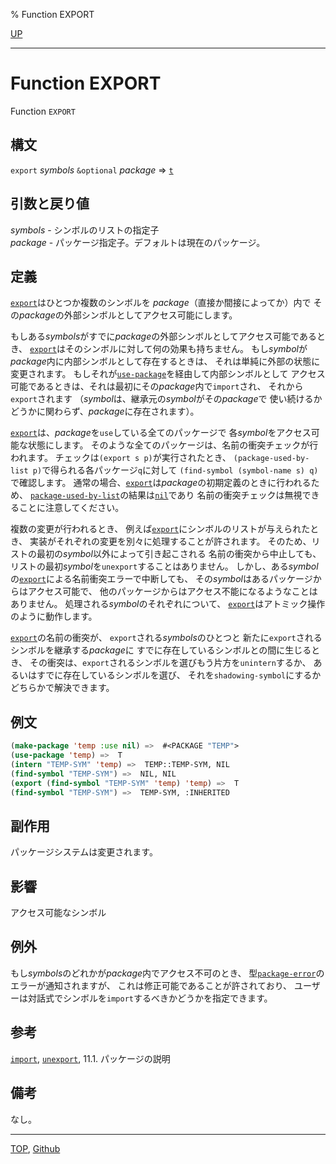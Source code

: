 % Function EXPORT

[UP](11.2.html)  

---

# Function **EXPORT**


Function `EXPORT`


## 構文

`export` *symbols* `&optional` *package* => [`t`](5.3.t-variable.html)


## 引数と戻り値

*symbols* - シンボルのリストの指定子  
*package* - パッケージ指定子。デフォルトは現在のパッケージ。


## 定義

[`export`](11.2.export.html)はひとつか複数のシンボルを
*package*（直接か間接によってか）内で
その*package*の外部シンボルとしてアクセス可能にします。

もしある*symbols*がすでに*package*の外部シンボルとしてアクセス可能であるとき、
[`export`](11.2.export.html)はそのシンボルに対して何の効果も持ちません。
もし*symbol*が*package*内に内部シンボルとして存在するときは、
それは単純に外部の状態に変更されます。
もしそれが[`use-package`](11.2.use-package.html)を経由して内部シンボルとして
アクセス可能であるときは、それは最初にその*package*内で`import`され、
それから`export`されます
（*symbol*は、継承元の*symbol*がその*package*で
使い続けるかどうかに関わらず、*package*に存在されます）。

[`export`](11.2.export.html)は、*package*を`use`している全てのパッケージで
各*symbol*をアクセス可能な状態にします。
そのような全てのパッケージは、名前の衝突チェックが行われます。
チェックは`(export s p)`が実行されたとき、
`(package-used-by-list p)`で得られる各パッケージ`q`に対して
`(find-symbol (symbol-name s) q)`で確認します。
通常の場合、[`export`](11.2.export.html)は*package*の初期定義のときに行われるため、
[`package-used-by-list`](11.2.package-used-by-list.html)の結果は[`nil`](5.3.nil-variable.html)であり
名前の衝突チェックは無視できることに注意してください。

複数の変更が行われるとき、
例えば[`export`](11.2.export.html)にシンボルのリストが与えられたとき、
実装がそれぞれの変更を別々に処理することが許されます。
そのため、リストの最初の*symbol*以外によって引き起こされる
名前の衝突から中止しても、
リストの最初*symbol*を`unexport`することはありません。
しかし、ある*symbol*の[`export`](11.2.export.html)による名前衝突エラーで中断しても、
その*symbol*はあるパッケージからはアクセス可能で、
他のパッケージからはアクセス不能になるようなことはありません。
処理される*symbol*のそれぞれについて、
[`export`](11.2.export.html)はアトミック操作のように動作します。

[`export`](11.2.export.html)の名前の衝突が、
`export`される*symbols*のひとつと
新たに`export`されるシンボルを継承する*package*に
すでに存在しているシンボルとの間に生じるとき、
その衝突は、`export`されるシンボルを選びもう片方を`unintern`するか、
あるいはすでに存在しているシンボルを選び、
それを`shadowing-symbol`にするか
どちらかで解決できます。


## 例文

```lisp
(make-package 'temp :use nil) =>  #<PACKAGE "TEMP">
(use-package 'temp) =>  T
(intern "TEMP-SYM" 'temp) =>  TEMP::TEMP-SYM, NIL
(find-symbol "TEMP-SYM") =>  NIL, NIL
(export (find-symbol "TEMP-SYM" 'temp) 'temp) =>  T
(find-symbol "TEMP-SYM") =>  TEMP-SYM, :INHERITED
```


## 副作用

パッケージシステムは変更されます。


## 影響

アクセス可能なシンボル


## 例外

もし*symbols*のどれかが*package*内でアクセス不可のとき、
型[`package-error`](11.2.package-error.html)のエラーが通知されますが、
これは修正可能であることが許されており、
ユーザーは対話式でシンボルを`import`するべきかどうかを指定できます。


## 参考

[`import`](11.2.import.html),
[`unexport`](11.2.unexport.html),
11.1. パッケージの説明


## 備考

なし。


---
[TOP](index.html),  [Github](https://github.com/nptcl/npt-japanese)

